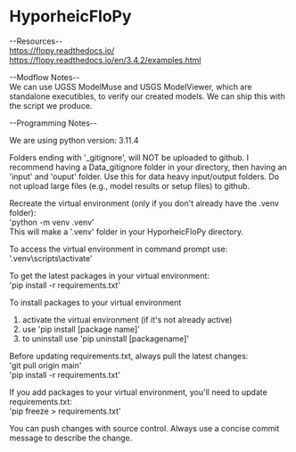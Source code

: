 # HyporheicFloPy

--Resources--
<br/> https://flopy.readthedocs.io/
<br/> https://flopy.readthedocs.io/en/3.4.2/examples.html

--Modflow Notes--
<br/> We can use UGSS ModelMuse and USGS ModelViewer, which are standalone executibles, to verify our created models.  We can ship this with the script we produce.

--Programming Notes--

We are using python version: 3.11.4

Folders ending with '_gitignore', will NOT be uploaded to github.  I recommend having a Data_gitignore folder in your directory, then having an 'input' and 'ouput' folder.  Use this for data heavy input/output folders.  Do not upload large files (e.g., model results or setup files) to github.

Recreate the virtual environment (only if you don't already have the .venv folder): 
<br/> 'python -m venv .venv'
<br/> This will make a '.venv' folder in your HyporheicFloPy directory.

To access the virtual environment in command prompt use: 
<br/> '.venv\scripts\activate'

To get the latest packages in your virtual environment: 
<br/> 'pip install -r requirements.txt'

To install packages to your virtual environment
1) activate the virtual environment (if it's not already active)
2) use 'pip install [package name]'
3) to uninstall use 'pip uninstall [packagename]'

Before updating requirements.txt, always pull the latest changes:
<br/> 'git pull origin main'
<br/> 'pip install -r requirements.txt'

If you add packages to your virtual environment, you'll need to update requirements.txt: 
<br/> 'pip freeze > requirements.txt'

You can push changes with source control.  Always use a concise commit message to describe the change.